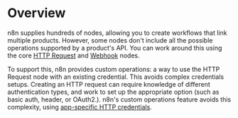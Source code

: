 # Overview

n8n supplies hundreds of nodes, allowing you to create workflows that link multiple products. However, some nodes don't include all the possible operations supported by a product's API. You can work around this using the core [HTTP Request](/integrations/core-nodes/n8n-nodes-base.httpRequest/) and [Webhook](/integrations/core-nodes/n8n-nodes-base.webhook/) nodes. 

To support this, n8n provides custom operations: a way to use the HTTP Request node with an existing credential. This avoids complex credentials setups. Creating an HTTP request can require knowledge of different authentication types, and work to set up the appropriate option (such as basic auth, header, or OAuth2.). n8n's custom operations feature avoids this complexity, using [app-specific HTTP credentials](/integrations/custom-operations/app-specific-http-credentials/).




